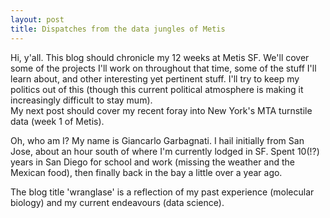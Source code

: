 ```yaml
---
layout: post
title: Dispatches from the data jungles of Metis
---
```


Hi, y'all. This blog should chronicle my 12 weeks at Metis SF. We'll cover some of the projects I'll work on throughout that time, some of the stuff I'll learn about, and other interesting yet pertinent stuff. I'll try to keep my politics out of this (though this current political atmosphere is making it increasingly difficult to stay mum).  
My next post should cover my recent foray into New York's MTA turnstile data (week 1 of Metis).

Oh, who am I? 
My name is Giancarlo Garbagnati. I hail initially from San Jose, about an hour south of where I'm currently lodged in SF. Spent 10(!?) years in San Diego for school and work (missing the weather and the Mexican food), then finally back in the bay a little over a year ago.

The blog title 'wranglase' is a reflection of my past experience (molecular biology) and my current endeavours (data science).
